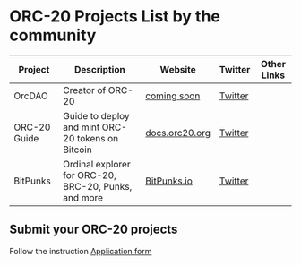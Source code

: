 # ORC-20 Projects List by the community

| Project | Description | Website | Twitter | Other Links |
|----|---|---|---|---|
| OrcDAO | Creator of ORC-20 | [coming soon]() | [Twitter](https://twitter.com/orcdao) | |
| ORC-20 Guide | Guide to deploy and mint ORC-20 tokens on Bitcoin | [docs.orc20.org](https://docs.orc20.org) | [Twitter](https://twitter.com/orcdao) | |
| BitPunks | Ordinal explorer for ORC-20, BRC-20, Punks, and more | [BitPunks.io](https://bitpunks.io/Explorer/Inscriptions) | [Twitter](https://twitter.com/_BitPunks_) | |




## Submit your ORC-20 projects

Follow the instruction [Application form](/ORC20-Projects-Application.md)

